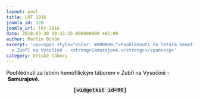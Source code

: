 ```yaml
---
layout: post
title: LHT 2016
joomla_id: 328
joomla_url: lht-2016
date: 2018-03-30 19:43:55.000000000 +02:00
author: Martin Bohůn
excerpt: '<p><span style="color: #000000;">Poohlédnutí za letním hemofilickým táborem
  v Zubří na Vysočině - <strong>Samurajové.</strong></span></p>'
category: Dětské tábory
---
```

<p><span style="color: #000000;">Poohlédnutí za letním hemofilickým táborem v Zubří na Vysočině - <strong>Samurajové.</strong></span></p>

<p style="text-align: center;"><strong><span style="font-family: Courier New; background-color: #eaeaea;">[widgetkit id=96]</span><br /></strong></p>
